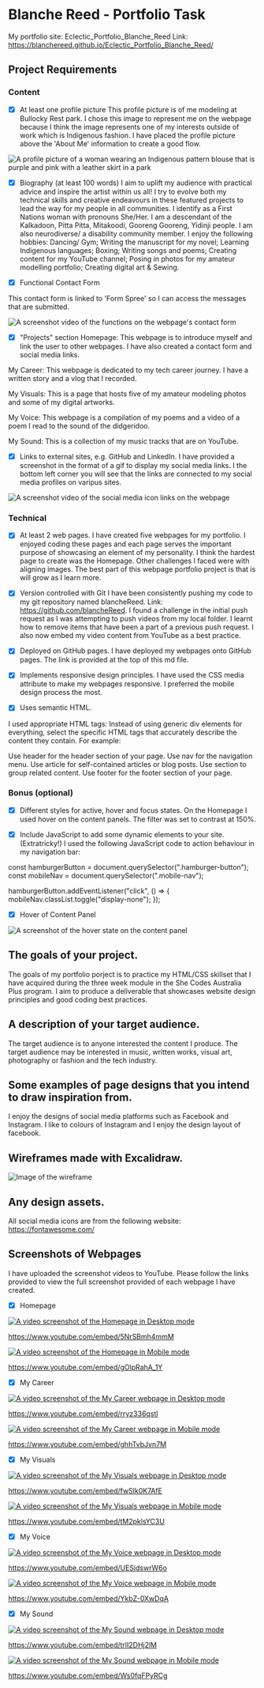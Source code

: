 # Blanche Reed - Portfolio Task

My portfolio site: Eclectic_Portfolio_Blanche_Reed
Link: https://blanchereed.github.io/Eclectic_Portfolio_Blanche_Reed/

## Project Requirements

### Content

- [x] At least one profile picture
      This profile picture is of me modeling at Bullocky Rest park. I chose this image to represent me on the webpage because I think the image represents one of my interests outside of work which is Indigenous fashion. I have placed the profile picture above the 'About Me' information to create a good flow.

![A profile picture of a woman wearing an Indigenous pattern blouse that is purple and pink with a leather skirt in a park](img/Blanche_5_edit.png)

- [x] Biography (at least 100 words)
      I aim to uplift my audience with practical advice and inspire the artist within us all! I try to evolve both my technical skills and creative endeavours in these featured projects to lead the way for my people in all communities. I identify as a First Nations woman with pronouns She/Her. I am a descendant of the Kalkadoon, Pitta Pitta, Mitakoodi, Gooreng Gooreng, Yidinji people. I am also neurodiverse/ a disability community member. I enjoy the following hobbies:
      Dancing/ Gym; Writing the manuscript for my novel; Learning Indigenous languages; Boxing; Writing songs and poems; Creating content for my YouTube channel; Posing in photos for my amateur modelling portfolio; Creating digital art & Sewing.

- [x] Functional Contact Form

This contact form is linked to 'Form Spree' so I can access the messages that are submitted.

![A screenshot video of the functions on the webpage's contact form](img/contactform.gif)

- [x] "Projects" section
      Homepage: This webpage is to introduce myself and link the user to other webpages. I have also created a contact form and social media links.

My Career: This webpage is dedicated to my tech career journey. I have a written story and a vlog that I recorded.

My Visuals: This is a page that hosts five of my amateur modeling photos and some of my digital artworks.

My Voice: This webpage is a compilation of my poems and a video of a poem I read to the sound of the didgeridoo.

My Sound: This is a collection of my music tracks that are on YouTube.

- [x] Links to external sites, e.g. GitHub and LinkedIn.
      I have provided a screenshot in the format of a gif to display my social media links. I the bottom left corner you will see that the links are connected to my social media profiles on varipus sites.

![A screenshot video of the social media icon links on the webpage](img/socialmedialinks.gif)

### Technical

- [x] At least 2 web pages.
      I have created five webpages for my portfolio. I enjoyed coding these pages and each page serves the important purpose of showcasing an element of my personality. I think the hardest page to create was the Homepage. Other challenges I faced were with aligning images. The best part of this webpage portfolio project is that is will grow as I learn more.

- [x] Version controlled with Git
      I have been consistently pushing my code to my git repository named blancheReed. Link: https://github.com/blancheReed. I found a challenge in the initial push request as I was attempting to push videos from my local folder. I learnt how to remove items that have been a part of a previous push request. I also now embed my video content from YouTube as a best practice.

- [x] Deployed on GitHub pages.
      I have deployed my webpages onto GitHub pages. The link is provided at the top of this md file.

- [x] Implements responsive design principles.
      I have used the CSS media attribute to make my webpages responsive. I preferred the mobile design process the most.

- [x] Uses semantic HTML.

I used appropriate HTML tags: Instead of using generic div elements for everything, select the specific HTML tags that accurately describe the content they contain. For example:

Use header for the header section of your page.
Use nav for the navigation menu.
Use article for self-contained articles or blog posts.
Use section to group related content.
Use footer for the footer section of your page.

### Bonus (optional)

- [x] Different styles for active, hover and focus states.
      On the Homepage I used hover on the content panels. The filter was set to contrast at 150%.

- [x] Include JavaScript to add some dynamic elements to your site. (Extratricky!)
      I used the following JavaScript code to action behaviour in my navigation bar:

const hamburgerButton = document.querySelector(".hamburger-button");
const mobileNav = document.querySelector(".mobile-nav");

hamburgerButton.addEventListener("click", () => {
mobileNav.classList.toggle("display-none");
});

- [x] Hover of Content Panel

![A screenshot of the hover state on the content panel](img/hoverstates.gif)

## The goals of your project.

The goals of my portfolio porject is to practice my HTML/CSS skillset that I have acquired during the three week module in the She Codes Australia Plus program. I aim to produce a deliverable that showcases website design principles and good coding best practices.

## A description of your target audience.

The target audience is to anyone interested the content I produce. The target audience may be interested in music, written works, visual art, photography or fashion and the tech industry.

## Some examples of page designs that you intend to draw inspiration from.

I enjoy the designs of social media platforms such as Facebook and Instagram. I like to colours of Instagram and I enjoy the design layout of facebook.

## Wireframes made with Excalidraw.

![Image of the wireframe](img/Wireframe_BlancheReed_EclecticPortfolio.svg)

## Any design assets.

All social media icons are from the following website: https://fontawesome.com/

## Screenshots of Webpages

I have uploaded the screenshot videos to YouTube. Please follow the links provided to view the full screenshot provided of each webpage I have created.

- [x] Homepage

[![A video screenshot of the Homepage in Desktop mode](https://img.youtube.com/vi/5NrSBmh4mmM/0.jpg)]("https://www.youtube.com/embed/5NrSBmh4mmM")

https://www.youtube.com/embed/5NrSBmh4mmM

[![A video screenshot of the Homepage in Mobile mode](https://img.youtube.com/vi/gOlpRahA_1Y/0.jpg)]("https://www.youtube.com/embed/gOlpRahA_1Y")

https://www.youtube.com/embed/gOlpRahA_1Y

- [x] My Career

[![A video screenshot of the My Career webpage in Desktop mode](https://img.youtube.com/vi/rryz336qstI/0.jpg)]("https://www.youtube.com/embed/rryz336qstI")

https://www.youtube.com/embed/rryz336qstI

[![A video screenshot of the My Career webpage in Mobile mode](https://img.youtube.com/vi/ghhTvbJvn7M/0.jpg)]("https://www.youtube.com/embed/ghhTvbJvn7M")

https://www.youtube.com/embed/ghhTvbJvn7M

- [x] My Visuals

[![A video screenshot of the My Visuals webpage in Desktop mode](https://img.youtube.com/vi/fwSIk0K7AfE/0.jpg)]("https://www.youtube.com/embed/fwSIk0K7AfE")

https://www.youtube.com/embed/fwSIk0K7AfE

[![A video screenshot of the My Visuals webpage in Mobile mode](https://img.youtube.com/vi/tM2pklsYC3U/0.jpg)]("https://www.youtube.com/embed/tM2pklsYC3U")

https://www.youtube.com/embed/tM2pklsYC3U

- [x] My Voice

[![A video screenshot of the My Voice webpage in Desktop mode](https://img.youtube.com/vi/UESidswrW6o/0.jpg)]("https://www.youtube.com/embed/UESidswrW6o")

https://www.youtube.com/embed/UESidswrW6o

[![A video screenshot of the My Voice webpage in Mobile mode](https://img.youtube.com/vi/YkbZ-0XwDqA/0.jpg)]("https://www.youtube.com/embed/YkbZ-0XwDqA")

https://www.youtube.com/embed/YkbZ-0XwDqA

- [x] My Sound

[![A video screenshot of the My Sound webpage in Desktop mode](https://img.youtube.com/vi/trlI2DHj2lM/0.jpg)]("https://www.youtube.com/embed/trlI2DHj2lM")

https://www.youtube.com/embed/trlI2DHj2lM

[![A video screenshot of the My Sound webpage in Mobile mode](https://img.youtube.com/vi/Ws0fqFPyRCg/0.jpg)]("https://www.youtube.com/embed/Ws0fqFPyRCg")

https://www.youtube.com/embed/Ws0fqFPyRCg
